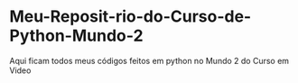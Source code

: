 # Meu-Reposit-rio-do-Curso-de-Python-Mundo-2
Aqui ficam todos meus códigos feitos em python no Mundo 2 do Curso em Video
